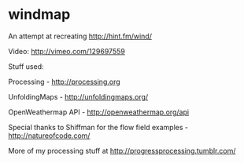# windmap

An attempt at recreating http://hint.fm/wind/

Video:
http://vimeo.com/129697559

Stuff used:

Processing - http://processing.org

UnfoldingMaps - http://unfoldingmaps.org/

OpenWeathermap API - http://openweathermap.org/api

Special thanks to Shiffman for the flow field examples - http://natureofcode.com/

More of my processing stuff at http://progressprocessing.tumblr.com/

